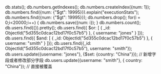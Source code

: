db.stats();
db.numbers.getIndexes();
db.numbers.createIndex({num: 1});
db.numbers.find({num: {"$gt": 19995}}).explain("executionStats");
db.numbers.find({num: {"$gt": 19995}});
db.numbers.drop();
for(i = 0;i<20000;i++) { db.numbers.save({num: i}); }
db.numbers.count();
db.users.find({}).pretty();
db.users.find({ $or: [ { _id: ObjectId("5d355c0dcac12bd17f0c57b5") }, { username: "jones" } ]});
db.users.find({ $and: [ { _id: ObjectId("5d355c0dcac12bd17f0c57b5") }, { username: "smith" } ]});
db.users.find({_id: ObjectId("5d355c0dcac12bd17f0c57b5"), username: "smith"});
db.users.update({username: "jones"}, {$set: {country: "China"}}); // 新增字段或者修改部分字段
db.users.update({username: "smith"}, { country: "China"}); // 直接被覆盖